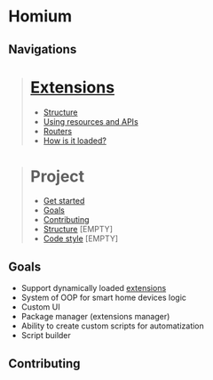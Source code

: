 # Homium

## Navigations

> # [Extensions](docs/extensions/README.md)
>
>* [Structure](docs/extensions/structure.md)
>* [Using resources and APIs](docs/extensions/using-resources-and-apis.md)
>* [Routers](docs/extensions/routers.md)
>* [How is it loaded?](docs/extensions/README.md#how-is-it-loaded)

> # Project
>
> * [Get started](docs/project/get-start.md)
> * [Goals](#goals)
> * [Contributing](#contributing)
> * [Structure](docs/project/structure.md) [EMPTY]
> * [Code style](docs/project/code-style.md) [EMPTY]

## Goals

* Support dynamically loaded [extensions](docs/extensions/README.md)
* System of OOP for smart home devices logic
* Custom UI
* Package manager (extensions manager)
* Ability to create custom scripts for automatization
* Script builder

## Contributing
